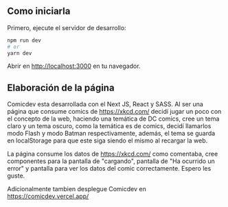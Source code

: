 ## Como iniciarla

Primero, ejecute el servidor de desarrollo:

```bash
npm run dev
# or
yarn dev
```

Abrir en [http://localhost:3000](http://localhost:3000) en tu navegador.

## Elaboración de la página

Comicdev esta desarrollada con el Next JS, React y SASS. Al ser una página que consume comics de https://xkcd.com/ decidí jugar un poco con el concepto de la web, haciendo una temática de DC comics, cree un tema claro y un tema oscuro, como la temática es de comics, decidí llamarlos modo Flash y modo Batman respectivamente, además, el tema se guarda en localStorage para que este siga siendo el mismo al recargar la web. 

La página consume los datos de https://xkcd.com/ como comentaba, cree componentes para la pantalla de "cargando", pantalla de "Ha ocurrido un error" y pantalla para ver los datos del comic correctamente. Espero les guste.

Adicionalmente tambien desplegue Comicdev en https://comicdev.vercel.app/





